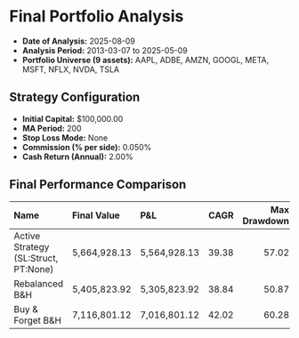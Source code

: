 # Final Portfolio Analysis

- **Date of Analysis:** 2025-08-09
- **Analysis Period:** 2013-03-07 to 2025-05-09
- **Portfolio Universe (9 assets):** AAPL, ADBE, AMZN, GOOGL, META, MSFT, NFLX, NVDA, TSLA

## Strategy Configuration
- **Initial Capital:** $100,000.00
- **MA Period:** 200
- **Stop Loss Mode:** None
- **Commission (% per side):** 0.050%
- **Cash Return (Annual):** 2.00%

## Final Performance Comparison

| Name                                 | Final Value   | P&L          |   CAGR |   Max Drawdown |   Calmar |   Total Trades |
|:-------------------------------------|:--------------|:-------------|-------:|---------------:|---------:|---------------:|
| Active Strategy (SL:Struct, PT:None) | 5,664,928.13  | 5,564,928.13 |  39.38 |          57.02 |     0.69 |              8 |
| Rebalanced B&H                       | 5,405,823.92  | 5,305,823.92 |  38.84 |          50.87 |     0.76 |              0 |
| Buy & Forget B&H                     | 7,116,801.12  | 7,016,801.12 |  42.02 |          60.28 |     0.7  |              0 |